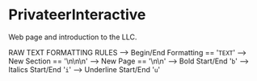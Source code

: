 # PrivateerInteractive
Web page and introduction to the LLC.


RAW TEXT FORMATTING RULES
--> Begin/End Formatting == '`TEXT`'
--> New Section == '\n\n\n'
--> New Page == '\n\n'
--> Bold Start/End '`b`'
--> Italics Start/End '`i`'
--> Underline Start/End '`u`'